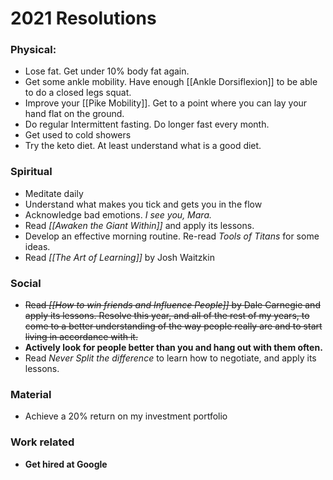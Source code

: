 # 2021 Resolutions

### Physical:
- Lose fat. Get under 10% body fat again.
- Get some ankle mobility. Have enough [[Ankle Dorsiflexion]] to be able to do a closed legs squat.
- Improve your [[Pike Mobility]]. Get to a point where you can lay your hand flat on the ground.
- Do regular Intermittent fasting. Do longer fast every month.
- Get used to cold showers
- Try the keto diet. At least understand what is a good diet.

### Spiritual
- Meditate daily
- Understand what makes you tick and gets you in the flow
- Acknowledge bad emotions. *I see you, Mara.*
- Read *[[Awaken the Giant Within]]* and apply its lessons.
- Develop an effective morning routine. Re-read *Tools of Titans* for some ideas.
- Read *[[The Art of Learning]]* by Josh Waitzkin

### Social
- ~~Read *[[How to win friends and Influence People]]* by Dale Carnegie and apply its lessons. Resolve this year, and all of the rest of my years, to come to a better understanding of the way people really are and to start living in accordance with it.~~
- **Actively look for people better than you and hang out with them often.**
- Read *Never Split the difference* to learn how to negotiate, and apply its lessons.

### Material
- Achieve a 20% return on my investment portfolio

### Work related
- **Get hired at Google**